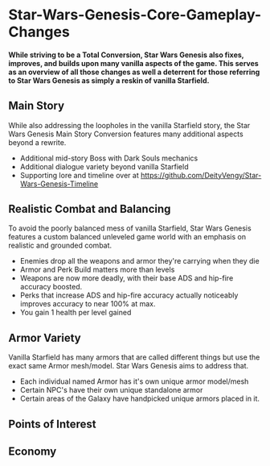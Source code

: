 # Star-Wars-Genesis-Core-Gameplay-Changes

#### While striving to be a Total Conversion, Star Wars Genesis also fixes, improves, and builds upon many vanilla aspects of the game. This serves as an overview of all those changes as well a deterrent for those referring to Star Wars Genesis as simply a reskin of vanilla Starfield.

## Main Story
While also addressing the loopholes in the vanilla Starfield story, the Star Wars Genesis Main Story Conversion features many additional aspects beyond a rewrite.
- Additional mid-story Boss with Dark Souls mechanics
- Additional dialogue variety beyond vanilla Starfield
- Supporting lore and timeline over at https://github.com/DeityVengy/Star-Wars-Genesis-Timeline

## Realistic Combat and Balancing
To avoid the poorly balanced mess of vanilla Starfield, Star Wars Genesis features a custom balanced unleveled game world with an emphasis on realistic and grounded combat.
- Enemies drop all the weapons and armor they're carrying when they die
- Armor and Perk Build matters more than levels
- Weapons are now more deadly, with their base ADS and hip-fire accuracy boosted.
- Perks that increase ADS and hip-fire accuracy actually noticeably improves accuracy to near 100% at max.
- You gain 1 health per level gained


## Armor Variety
Vanilla Starfield has many armors that are called different things but use the exact same Armor mesh/model. Star Wars Genesis aims to address that.
- Each individual named Armor has it's own unique armor model/mesh
- Certain NPC's have their own unique standalone armor
- Certain areas of the Galaxy have handpicked unique armors placed in it.


## Points of Interest


## Economy
